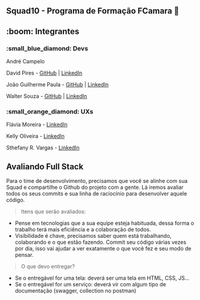 ## Squad10 - Programa de Formação FCamara :orange_heart:


<h2>:boom: Integrantes</h2>

<h3>:small_blue_diamond: Devs </h3>

<a>André Campelo</a>

David Pires - <a href="https://github.com/David-Pires" target="_blank">GitHub</a> | <a href="https://www.linkedin.com/in/david-pires-silva/" target="_blank">LinkedIn</a> 

João Guilherme Paula - <a href="https://github.com/kuldseks" target="_blank">GitHub</a> | <a href="https://www.linkedin.com/in/kuldseks/" target="_blank">LinkedIn</a> 

Walter Souza - <a href="https://github.com/wsasouza" target="_blank">GitHub</a> | <a href="https://www.linkedin.com/in/waltersasouza/" target="_blank">LinkedIn</a> 

<h3>:small_orange_diamond: UXs </h3>

Flávia Moreira - <a href="https://www.linkedin.com/in/flaviamdsg/" target="_blank">LinkedIn</a> 

Kelly Oliveira - <a href="https://www.linkedin.com/in/kllyoliveira/" target="_blank">LinkedIn</a> 

Sthefany R. Vargas - <a href="https://www.linkedin.com/in/sthefanyrodriguesvargas/" target="_blank">LinkedIn</a> 


<h2>Avaliando Full Stack</h2>

Para o time de desenvolvimento, precisamos que você se alinhe com sua Squad e compartilhe o Github do projeto com a gente. Lá iremos avaliar todos os seus commits e sua linha de raciocínio para desenvolver aquele código.


> Itens que serão avaliados:

<ul> 
<li>Pense em tecnologias que a sua equipe esteja habituada, dessa forma o trabalho terá mais eficiência e a colaboração de todos.</li>

<li>Visibilidade é chave, precisamos saber quem está trabalhando, colaborando e o que estão fazendo. Commit seu código várias vezes por dia, isso vai ajudar a ver 
 exatamente o que você fez e seu modo de pensar.</li>
</ul>


> O que devo entregar?

<ul> 
<li>Se o entregável for uma tela: deverá ser uma tela em HTML, CSS, JS...</li>

<li>Se o entregável for um serviço: deverá vir com algum tipo de documentação (swagger, collection no postman)</li>
</ul>
